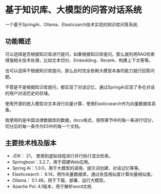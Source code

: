 # 基于知识库、大模型的问答对话系统
 一个基于SpringAi、Ollama、Elasticsarch技术实现的知识库问答系统.

## 功能概述
 可以选择是否根据知识库进行提问，如果根据知识库提问，那么就利用RAG检索增强相关技术处理，比如文本切分、Embedding、Rerank、构建上下文等等。

 也可以选择不根据知识库提问，那么此时完全依赖大模型本身的能力就行回答问题。

 不管是不是根据知识库提问，都实现了对话记忆，通过SpringAℹ实现了多伦对话的用户对话历史的存储。

使用开源的嵌入模型对文本进行向量计算，使用Elasticsearch作为向量数据库具备。

我使用的是中国法律数据库的数据，docx格式，按照章节中的每一条进行切分，切分后的每一条作为ES中的每一个文档。


##  主要技术栈及版本
- JDK： 21， 使用到虚拟线程进行并行执行混合检索。     
- Springboot：3.2.7，用于搭建Web应用。
- Spring Ai：1.0.0，用于大模型的调用、提示词创建、对话记忆等等。
- Elasticsearch： 8.14，用作向量数据库，通过余弦相似度计算向量相似度。
- Ollama： 0.1.48，用于下载、部署、运行大模型。
- Apache Poi: 4.1版本，用于解析word文档








